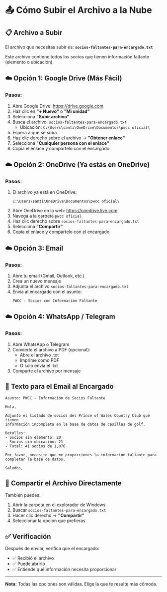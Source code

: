# 📤 Cómo Subir el Archivo a la Nube

## 📋 Archivo a Subir

El archivo que necesitas subir es:
**`socios-faltantes-para-encargado.txt`**

Este archivo contiene todos los socios que tienen información faltante (elemento o ubicación).

## ☁️ Opción 1: Google Drive (Más Fácil)

### Pasos:
1. Abre Google Drive: https://drive.google.com
2. Haz clic en **"+ Nuevo"** o **"Mi unidad"**
3. Selecciona **"Subir archivo"**
4. Busca el archivo: `socios-faltantes-para-encargado.txt`
   - Ubicación: `C:\Users\santi\OneDrive\Documentos\pwcc oficial\`
5. Espera a que se suba
6. Haz clic derecho sobre el archivo → **"Obtener enlace"**
7. Selecciona **"Cualquier persona con el enlace"**
8. Copia el enlace y compártelo con el encargado

## ☁️ Opción 2: OneDrive (Ya estás en OneDrive)

### Pasos:
1. El archivo ya está en OneDrive:
   ```
   C:\Users\santi\OneDrive\Documentos\pwcc oficial\
   ```
2. Abre OneDrive en la web: https://onedrive.live.com
3. Navega a la carpeta `pwcc oficial`
4. Haz clic derecho sobre `socios-faltantes-para-encargado.txt`
5. Selecciona **"Compartir"**
6. Copia el enlace y compártelo con el encargado

## ☁️ Opción 3: Email

### Pasos:
1. Abre tu email (Gmail, Outlook, etc.)
2. Crea un nuevo mensaje
3. Adjunta el archivo `socios-faltantes-para-encargado.txt`
4. Envía al encargado con el asunto:
   ```
   PWCC - Socios con Información Faltante
   ```

## ☁️ Opción 4: WhatsApp / Telegram

### Pasos:
1. Abre WhatsApp o Telegram
2. Convierte el archivo a PDF (opcional):
   - Abre el archivo .txt
   - Imprime como PDF
   - O solo envía el .txt
3. Comparte el archivo por mensaje

## 📧 Texto para el Email al Encargado

```
Asunto: PWCC - Información de Socios Faltante

Hola,

Adjunto el listado de socios del Prince of Wales Country Club que tienen 
información incompleta en la base de datos de casillas de golf.

Detalles:
- Socios sin elemento: 20
- Socios sin ubicación: 21  
- Total: 41 socios de 1,076

Por favor, necesito que me proporciones la información faltante para 
completar la base de datos.

Saludos,
```

## 📱 Compartir el Archivo Directamente

También puedes:
1. Abrir la carpeta en el explorador de Windows
2. Buscar `socios-faltantes-para-encargado.txt`
3. Hacer clic derecho → **"Compartir"**
4. Seleccionar la opción que prefieras

## ✅ Verificación

Después de enviar, verifica que el encargado:
- ✅ Recibió el archivo
- ✅ Puede abrirlo
- ✅ Entiende qué información necesita proporcionar

---

**Nota:** Todas las opciones son válidas. Elige la que te resulte más cómoda.

